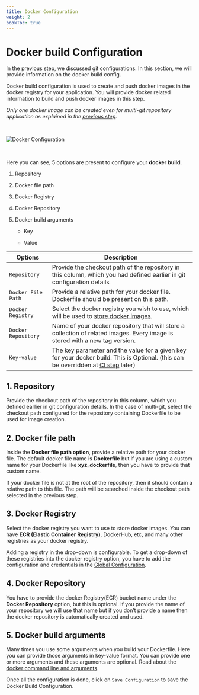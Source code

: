```yaml
---
title: Docker Configuration
weight: 2
bookToc: true
---
```


# Docker build Configuration 

In the previous step, we discussed git configurations. In this section, we will provide information on the docker build config.

Docker build configuration is used to create and push docker images in the docker registry for your application. You will provide docker related information to build and push docker images in this step.

*Only one docker image can be created even for multi-git repository application as explained in the [previous step](https://www.niveshopstree.tk/docs/reference/creating-application/git-material/).*

&nbsp;&nbsp;

![Docker Configuration](../../move2.gif "Docker Build Configurations")

&nbsp;&nbsp;

Here you can see, 5 options are present to configure your **docker build**.

1. Repository

2. Docker file path

3. Docker Registry

4. Docker Repository

5. Docker build arguments

   -   Key
    
   -   Value    

  
|Options |Description |
|--|--|
|`Repository`  | Provide the checkout path of the repository in this column, which you had defined earlier in git configuration details |
|`Docker File Path`|Provide a relative path for your docker file. Dockerfile should be present on this path.|
|`Docker Registry`|Select the docker registry you wish to use, which will be used to [store docker images](https://www.niveshopstree.tk/docs/reference/global-configurations/).|
|`Docker Repository`|Name of your docker repository that will store a collection of related images. Every image is stored with a new tag version.|
|`Key-value`|The key parameter and the value for a given key for your docker build. This is Optional. (this can be overridden at [CI step](https://www.niveshopstree.tk/docs/reference/deploying-applications/triggering-ci/) later)|


  

## 1. Repository

Provide the checkout path of the repository in this column, which you defined earlier in git configuration details. In the case of multi-git, select the checkout path configured for the repository containing Dockerfile to be used for image creation.

  

## 2. Docker file path

  

Inside the **Docker file path option**,  provide a relative path for your docker file. The default docker file name is **Dockerfile** but if you are using a custom name for your Dockerfile like **xyz_dockerfile**, then you have to provide that custom name.

  

If your docker file is not at the root of the repository, then it should contain a relative path to this file. The path will be searched inside the checkout path selected in the previous step.

  

## 3. Docker Registry

  

Select the docker registry you want to use to store docker images. You can have **ECR (Elastic Container Registry)**, DockerHub, etc, and many other registries as your docker registry.

Adding a registry in the drop-down is configurable. To get a drop-down of these registries into the docker registry option, you have to add the configuration and credentials in the [Global Configuration](https://www.niveshopstree.tk/docs/reference/global-configurations/).

  

## 4. Docker Repository

  

You have to provide the docker Registry(ECR) bucket name under the **Docker Repository** option, but this is optional. If you provide the name of your repository we will use that name but if you don’t provide a name then the docker repository is automatically created and used.

  
  

## 5. Docker build arguments

  

Many times you use some arguments when you build your Dockerfile. Here you can provide those arguments in key-value format. You can provide one or more arguments and these arguments are optional. Read about the [docker command line and arguments](https://docs.docker.com/engine/reference/commandline/build/#options).

  

Once all the configuration is done, click on `Save Configuration` to save the Docker Build Configuration.
